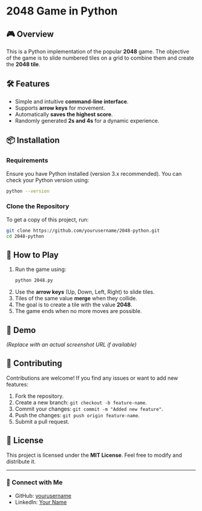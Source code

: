 # 2048 Game in Python

## 🎮 Overview

This is a Python implementation of the popular **2048** game. The objective of the game is to slide numbered tiles on a grid to combine them and create the **2048 tile**.

## 🛠 Features

- Simple and intuitive **command-line interface**.
- Supports **arrow keys** for movement.
- Automatically **saves the highest score**.
- Randomly generated **2s and 4s** for a dynamic experience.

## 📦 Installation

### Requirements

Ensure you have Python installed (version 3.x recommended). You can check your Python version using:

```sh
python --version
```

### Clone the Repository

To get a copy of this project, run:

```sh
git clone https://github.com/yourusername/2048-python.git
cd 2048-python
```

## 🚀 How to Play

1. Run the game using:
   ```sh
   python 2048.py
   ```
2. Use the **arrow keys** (Up, Down, Left, Right) to slide tiles.
3. Tiles of the same value **merge** when they collide.
4. The goal is to create a tile with the value **2048**.
5. The game ends when no more moves are possible.

## 🎥 Demo

&#x20;*(Replace with an actual screenshot URL if available)*

## 🤝 Contributing

Contributions are welcome! If you find any issues or want to add new features:

1. Fork the repository.
2. Create a new branch: `git checkout -b feature-name`.
3. Commit your changes: `git commit -m "Added new feature"`.
4. Push the changes: `git push origin feature-name`.
5. Submit a pull request.

## 📜 License

This project is licensed under the **MIT License**. Feel free to modify and distribute it.

---

### 🔗 Connect with Me

- GitHub: [yourusername](https://github.com/yourusername)
- LinkedIn: [Your Name](https://linkedin.com/in/yourprofile)
